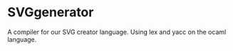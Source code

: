 SVGgenerator
============

A compiler for our SVG creator language. Using lex and yacc on the ocaml language.